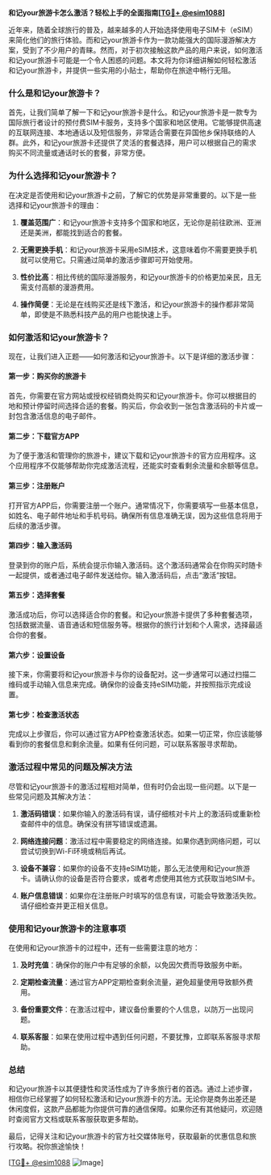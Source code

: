**和记your旅游卡怎么激活？轻松上手的全面指南[[TG💪+ @esim1088](https://t.me/s/esim1088)]**

近年来，随着全球旅行的普及，越来越多的人开始选择使用电子SIM卡（eSIM）来简化他们的旅行体验。而和记your旅游卡作为一款功能强大的国际漫游解决方案，受到了不少用户的青睐。然而，对于初次接触这款产品的用户来说，如何激活和记your旅游卡可能是一个令人困惑的问题。本文将为你详细讲解如何轻松激活和记your旅游卡，并提供一些实用的小贴士，帮助你在旅途中畅行无阻。

### **什么是和记your旅游卡？**

首先，让我们简单了解一下和记your旅游卡是什么。和记your旅游卡是一款专为国际旅行者设计的预付费SIM卡服务，支持多个国家和地区使用。它能够提供高速的互联网连接、本地通话以及短信服务，非常适合需要在异国他乡保持联络的人群。此外，和记your旅游卡还提供了灵活的套餐选择，用户可以根据自己的需求购买不同流量或通话时长的套餐，非常方便。

### **为什么选择和记your旅游卡？**

在决定是否使用和记your旅游卡之前，了解它的优势是非常重要的。以下是一些选择和记your旅游卡的理由：

1. **覆盖范围广**：和记your旅游卡支持多个国家和地区，无论你是前往欧洲、亚洲还是美洲，都能找到适合的套餐。
   
2. **无需更换手机**：和记your旅游卡采用eSIM技术，这意味着你不需要更换手机就可以使用它。只需通过简单的激活步骤即可开始使用。

3. **性价比高**：相比传统的国际漫游服务，和记your旅游卡的价格更加亲民，且无需支付高额的漫游费用。

4. **操作简便**：无论是在线购买还是线下激活，和记your旅游卡的操作都非常简单，即使是不熟悉科技产品的用户也能快速上手。

### **如何激活和记your旅游卡？**

现在，让我们进入正题——如何激活和记your旅游卡。以下是详细的激活步骤：

#### **第一步：购买你的旅游卡**

首先，你需要在官方网站或授权经销商处购买和记your旅游卡。你可以根据目的地和预计停留时间选择合适的套餐。购买后，你会收到一张包含激活码的卡片或一封包含激活信息的电子邮件。

#### **第二步：下载官方APP**

为了便于激活和管理你的旅游卡，建议下载和记your旅游卡的官方应用程序。这个应用程序不仅能够帮助你完成激活流程，还能实时查看剩余流量和余额等信息。

#### **第三步：注册账户**

打开官方APP后，你需要注册一个账户。通常情况下，你需要填写一些基本信息，如姓名、电子邮件地址和手机号码。确保所有信息准确无误，因为这些信息将用于后续的激活步骤。

#### **第四步：输入激活码**

登录到你的账户后，系统会提示你输入激活码。这个激活码通常会在你购买时随卡一起提供，或者通过电子邮件发送给你。输入激活码后，点击“激活”按钮。

#### **第五步：选择套餐**

激活成功后，你可以选择适合你的套餐。和记your旅游卡提供了多种套餐选项，包括数据流量、语音通话和短信服务等。根据你的旅行计划和个人需求，选择最适合你的套餐。

#### **第六步：设置设备**

接下来，你需要将和记your旅游卡与你的设备配对。这一步通常可以通过扫描二维码或手动输入信息来完成。确保你的设备支持eSIM功能，并按照指示完成设置。

#### **第七步：检查激活状态**

完成以上步骤后，你可以通过官方APP检查激活状态。如果一切正常，你应该能够看到你的套餐信息和剩余流量。如果有任何问题，可以联系客服寻求帮助。

### **激活过程中常见的问题及解决方法**

尽管和记your旅游卡的激活过程相对简单，但有时仍会出现一些问题。以下是一些常见问题及其解决方法：

1. **激活码错误**：如果你输入的激活码有误，请仔细核对卡片上的激活码或重新检查邮件中的信息。确保没有拼写错误或遗漏。

2. **网络连接问题**：激活过程中需要稳定的网络连接。如果你遇到网络问题，可以尝试切换到Wi-Fi环境或稍后再试。

3. **设备不兼容**：如果你的设备不支持eSIM功能，那么无法使用和记your旅游卡。请确认你的设备是否符合要求，或者考虑使用其他方式获取当地SIM卡。

4. **账户信息错误**：如果你在注册账户时填写的信息有误，可能会导致激活失败。请仔细检查并更正相关信息。

### **使用和记your旅游卡的注意事项**

在使用和记your旅游卡的过程中，还有一些需要注意的地方：

1. **及时充值**：确保你的账户中有足够的余额，以免因欠费而导致服务中断。

2. **定期检查流量**：通过官方APP定期检查剩余流量，避免超量使用导致额外费用。

3. **备份重要文件**：在激活过程中，建议备份重要的个人信息，以防万一出现问题。

4. **联系客服**：如果在使用过程中遇到任何问题，不要犹豫，立即联系客服寻求帮助。

### **总结**

和记your旅游卡以其便捷性和灵活性成为了许多旅行者的首选。通过上述步骤，相信你已经掌握了如何轻松激活和记your旅游卡的方法。无论你是商务出差还是休闲度假，这款产品都能为你提供可靠的通信保障。如果你还有其他疑问，欢迎随时查阅官方文档或联系客服获取更多帮助。

最后，记得关注和记your旅游卡的官方社交媒体账号，获取最新的优惠信息和旅行攻略。祝你旅途愉快！

[[TG💪+ @esim1088](https://t.me/s/esim1088) ![Image](https://i.postimg.cc/4NQfJmqS/Snipaste-2025-05-13-00-14-12.png)]